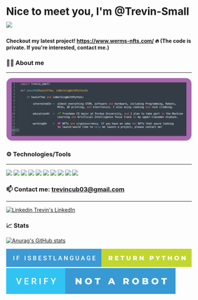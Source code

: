 # Nice to meet you, I'm @Trevin-Small <img src="https://raw.githubusercontent.com/MartinHeinz/MartinHeinz/master/wave.gif" width="30px">

#### Checkout my latest project! https://www.werms-nfts.com/ 🔥 (The code is private. If you're interested, contact me.)

### 🙋‍♂️ About me 
---
![About me code](./readme_about_me.png)

### ⚙️ Technologies/Tools
---
![](https://img.shields.io/badge/OS-macOS-informational?style=flat&logo=<LOGO_NAME>&logoColor=white&color=f571b1)
![](https://img.shields.io/badge/Editor-VS_code-informational?style=flat&logo=<LOGO_NAME>&logoColor=white&color=637eeb)
![](https://img.shields.io/badge/Editor-Sublime-informational?style=flat&logo=<LOGO_NAME>&logoColor=white&color=637eeb) 
![](https://img.shields.io/badge/Code-Python-informational?style=flat&logo=<Python>&logoColor=white&color=2bbc8a)
![](https://img.shields.io/badge/Code-Java-informational?style=flat&logo=<LOGO_NAME>&logoColor=white&color=2bbc8a)
![](https://img.shields.io/badge/Code-Solidity-informational?style=flat&logo=<LOGO_NAME>&logoColor=white&color=2bbc8a)
![](https://img.shields.io/badge/Code-C++-informational?style=flat&logo=<LOGO_NAME>&logoColor=white&color=2bbc8a) 
![](https://img.shields.io/badge/Tools-Fusion_360-informational?style=flat&logo=<LOGO_NAME>&logoColor=white&color=aebfb8)
![](https://img.shields.io/badge/Tools-Onshape-informational?style=flat&logo=<LOGO_NAME>&logoColor=white&color=aebfb8)
![](https://img.shields.io/badge/Tools-Prusa_Slicer-informational?style=flat&logo=<LOGO_NAME>&logoColor=white&color=aebfb8)


### 📫 Contact me: trevincub03@gmail.com
---
[![Linkedin](https://i.stack.imgur.com/gVE0j.png) Trevin's LinkedIn](www.linkedin.com/in/trevin-klint-small)
&nbsp;

### 📈 Stats
[![Anurag's GitHub stats](https://github-readme-stats.vercel.app/api?username=Trevin-Small&count_private=true&show_icons=true&theme=cobalt)](https://github.com/anuraghazra/github-readme-stats)

![(if isBestLanguage return Python)](./if-isbestlanguage-return-python.svg) ![(Not a Robot)](./verify-not-a-robot.svg) 

<!---
Trevin-Small/Trevin-Small is a ✨ special ✨ repository because its `README.md` (this file) appears on your GitHub profile.
You can click the Preview link to take a look at your changes.
--->
